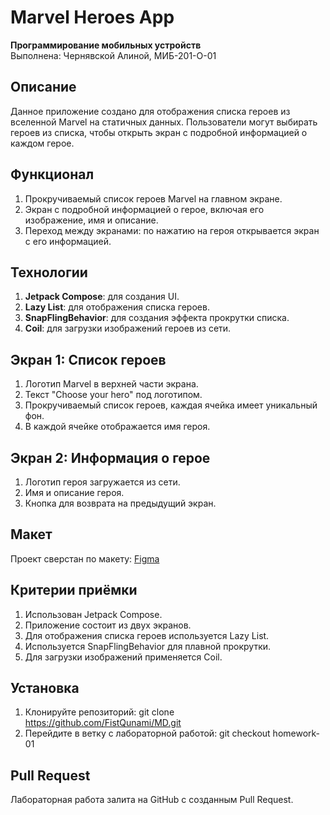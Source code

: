 # Marvel Heroes App

**Программирование мобильных устройств**  
Выполнена: Чернявской Алиной, МИБ-201-О-01

## Описание
Данное приложение создано для отображения списка героев из вселенной Marvel на статичных данных. Пользователи могут выбирать героев из списка, чтобы открыть экран с подробной информацией о каждом герое.

## Функционал
1. Прокручиваемый список героев Marvel на главном экране.
2. Экран с подробной информацией о герое, включая его изображение, имя и описание.
3. Переход между экранами: по нажатию на героя открывается экран с его информацией.

## Технологии
1. **Jetpack Compose**: для создания UI.
2. **Lazy List**: для отображения списка героев.
3. **SnapFlingBehavior**: для создания эффекта прокрутки списка.
4. **Coil**: для загрузки изображений героев из сети.

## Экран 1: Список героев
1. Логотип Marvel в верхней части экрана.
2. Текст "Choose your hero" под логотипом.
3. Прокручиваемый список героев, каждая ячейка имеет уникальный фон.
4. В каждой ячейке отображается имя героя.

## Экран 2: Информация о герое
1. Логотип героя загружается из сети.
2. Имя и описание героя.
3. Кнопка для возврата на предыдущий экран.

## Макет
Проект сверстан по макету: [Figma](https://www.figma.com/file/phUqJH4brLnhSqwAT6TEhN/Effective-lab-%231?type=design&node-id=0%3A1&mode=design&t=E76jHVhDJmDsYn81-1)

## Критерии приёмки
1. Использован Jetpack Compose.
2. Приложение состоит из двух экранов.
3. Для отображения списка героев используется Lazy List.
4. Используется SnapFlingBehavior для плавной прокрутки.
5. Для загрузки изображений применяется Coil.

## Установка
1. Клонируйте репозиторий:
   git clone https://github.com/FistQunami/MD.git
2. Перейдите в ветку с лабораторной работой:
    git checkout homework-01
## Pull Request
Лабораторная работа залита на GitHub с созданным Pull Request.
